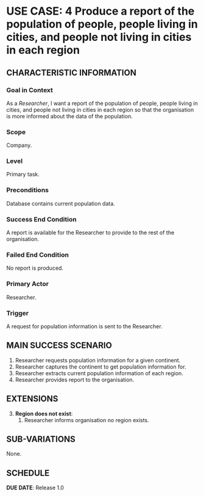 # USE CASE: 4 Produce a report of the population of people, people living in cities, and people not living in cities in each region

## CHARACTERISTIC INFORMATION

### Goal in Context

As a *Researcher*, I want a report of the population of people, people living in cities, and people not living in cities in each region so that the organisation is more informed about the data of the population.

### Scope

Company.

### Level

Primary task.

### Preconditions

Database contains current population data.

### Success End Condition

A report is available for the Researcher to provide to the rest of the organisation.

### Failed End Condition

No report is produced.

### Primary Actor

Researcher.

### Trigger

A request for population information is sent to the Researcher.

## MAIN SUCCESS SCENARIO

1. Researcher requests population information for a given continent.
2. Researcher captures the continent to get population information for.
3. Researcher extracts current population information of each region. 
4. Researcher provides report to the organisation.

## EXTENSIONS

3. **Region does not exist**:
    1. Researcher informs organisation no region exists.

## SUB-VARIATIONS

None.

## SCHEDULE

**DUE DATE**: Release 1.0
